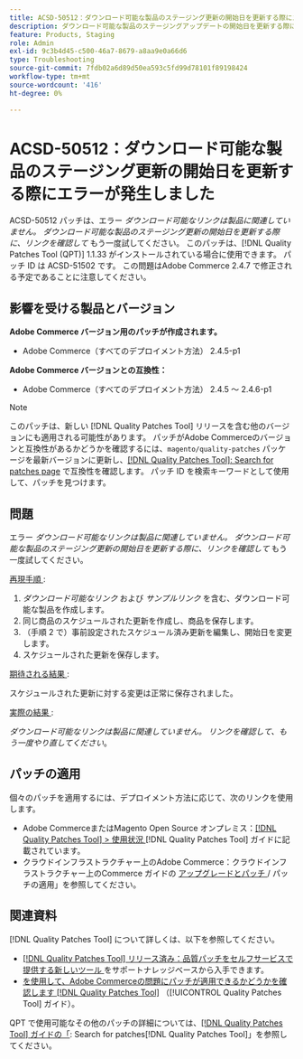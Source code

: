 ```yaml
---
title: ACSD-50512：ダウンロード可能な製品のステージング更新の開始日を更新する際にエラーが発生する
description: ダウンロード可能な製品のステージングアップデートの開始日を更新する際に、「ダウンロード可能なリンクが製品に関連していません。リンクを確認して、もう一度やり直してください」というエラーが発生するAdobe Commerceのパフォーマンスの問題を修正するために、ACSD-51892 パッチを適用します。
feature: Products, Staging
role: Admin
exl-id: 9c3b4d45-c500-46a7-8679-a8aa9e0a66d6
type: Troubleshooting
source-git-commit: 7fdb02a6d89d50ea593c5fd99d78101f89198424
workflow-type: tm+mt
source-wordcount: '416'
ht-degree: 0%

---
```


# ACSD-50512：ダウンロード可能な製品のステージング更新の開始日を更新する際にエラーが発生しました

ACSD-50512 パッチは、エラー *ダウンロード可能なリンクは製品に関連していません。 ダウンロード可能な製品のステージング更新の開始日を更新する際に、リンクを確認して* もう一度試してください。 このパッチは、[!DNL Quality Patches Tool (QPT)] 1.1.33 がインストールされている場合に使用できます。 パッチ ID は ACSD-51502 です。 この問題はAdobe Commerce 2.4.7 で修正される予定であることに注意してください。

## 影響を受ける製品とバージョン

**Adobe Commerce バージョン用のパッチが作成されます。**

* Adobe Commerce（すべてのデプロイメント方法） 2.4.5-p1

**Adobe Commerce バージョンとの互換性：**

* Adobe Commerce（すべてのデプロイメント方法） 2.4.5 ～ 2.4.6-p1

>[!NOTE]
>
>このパッチは、新しい [!DNL Quality Patches Tool] リリースを含む他のバージョンにも適用される可能性があります。 パッチがAdobe Commerceのバージョンと互換性があるかどうかを確認するには、`magento/quality-patches` パッケージを最新バージョンに更新し、[[!DNL Quality Patches Tool]: Search for patches page](https://experienceleague.adobe.com/tools/commerce-quality-patches/index.html?lang=ja) で互換性を確認します。 パッチ ID を検索キーワードとして使用して、パッチを見つけます。

## 問題

エラー *ダウンロード可能なリンクは製品に関連していません。 ダウンロード可能な製品のステージング更新の開始日を更新する際に、リンクを確認して* もう一度試してください。

<u> 再現手順 </u>:

1. *ダウンロード可能なリンク* および *サンプルリンク* を含む、ダウンロード可能な製品を作成します。
1. 同じ商品のスケジュールされた更新を作成し、商品を保存します。
1. （手順 2 で）事前設定されたスケジュール済み更新を編集し、開始日を変更します。
1. スケジュールされた更新を保存します。

<u> 期待される結果 </u>:

スケジュールされた更新に対する変更は正常に保存されました。

<u> 実際の結果 </u>:

*ダウンロード可能なリンクは製品に関連していません。 リンクを確認して、もう一度やり直してください*。

## パッチの適用

個々のパッチを適用するには、デプロイメント方法に応じて、次のリンクを使用します。

* Adobe CommerceまたはMagento Open Source オンプレミス：[[!DNL Quality Patches Tool] > 使用状況 ](/help/tools/quality-patches-tool/usage.md) [!DNL Quality Patches Tool] ガイドに記載されています。
* クラウドインフラストラクチャー上のAdobe Commerce：クラウドインフラストラクチャー上のCommerce ガイドの [ アップグレードとパッチ ](https://experienceleague.adobe.com/docs/commerce-cloud-service/user-guide/develop/upgrade/apply-patches.html?lang=ja)/ パッチの適用」を参照してください。

## 関連資料

[!DNL Quality Patches Tool] について詳しくは、以下を参照してください。

* [[!DNL Quality Patches Tool]  リリース済み：品質パッチをセルフサービスで提供する新しいツール ](https://experienceleague.adobe.com/ja/docs/commerce-operations/tools/quality-patches-tool/quality-patches-tool-to-self-serve-quality-patches) をサポートナレッジベースから入手できます。
* [ を使用して、Adobe Commerceの問題にパッチが適用できるかどうかを確認します  [!DNL Quality Patches Tool]](/help/tools/quality-patches-tool/patches-available-in-qpt/check-patch-for-magento-issue-with-magento-quality-patches.md) （[!UICONTROL Quality Patches Tool] ガイド）。


QPT で使用可能なその他のパッチの詳細については、[[!DNL Quality Patches Tool] ガイドの「](https://experienceleague.adobe.com/tools/commerce-quality-patches/index.html?lang=ja): Search for patches[!DNL Quality Patches Tool]」を参照してください。
